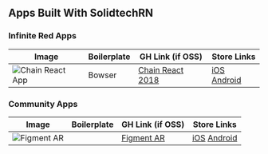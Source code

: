 ## Apps Built With SolidtechRN

### Infinite Red Apps

| Image                                                                                                                                 | Boilerplate | GH Link (if OSS)                                                     | Store Links                                                                        |
| ------------------------------------------------------------------------------------------------------------------------------------- | ----------- | -------------------------------------------------------------------- | ---------------------------------------------------------------------------------- |
| ![Chain React App](https://lh3.googleusercontent.com/-TY4Df1_FhqXQih70sapqG6aZguHsd32_MLU311cyZLZuGTLFN7SF3zT5Ypd9WqXKig=w2880-h1624) | Bowser      | [Chain React 2018](https://github.com/solidtechvn/ChainReactApp2018) | [iOS]() [Android](https://play.google.com/store/apps/details?id=com.chainreactapp) |

### Community Apps

| Image                                                                                                                            | Boilerplate | GH Link (if OSS)                                      | Store Links                                                                                                                                            |
| -------------------------------------------------------------------------------------------------------------------------------- | ----------- | ----------------------------------------------------- | ------------------------------------------------------------------------------------------------------------------------------------------------------ |
| ![Figment AR](https://lh3.googleusercontent.com/9jCLxXTGgDXLpiyDFHZDlj4vNW4xURvDrvdS-skBQH3jVLOf6VhLsRlUuZz_7mKQcxs=w2880-h1624) |             | [Figment AR](https://github.com/viromedia/figment-ar) | [iOS](https://itunes.apple.com/us/app/figment-ar/id1270018902?mt=8) [Android](https://play.google.com/store/apps/details?id=com.viro.figment&hl=en_US) |
